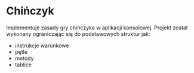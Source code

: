 # Chińczyk
Implementuje zasady gry chińczyka w aplikacji konsolowej.
Projekt został wykonany ograniczając się do podstawowych struktur jak:
- instrukcje warunkowe
- pętle
- metody
- tablice
